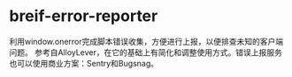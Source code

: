 # breif-error-reporter
利用window.onerror完成脚本错误收集，方便进行上报，以便排查未知的客户端问题。 参考自AlloyLever，在它的基础上有简化和调整使用方式。错误上报服务也可以使用商业方案：Sentry和Bugsnag。
